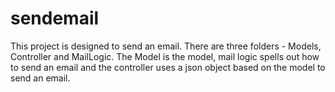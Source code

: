 # sendemail
This project is designed to send an email. There are three folders - Models, Controller and MailLogic. The Model is the model, mail logic spells out how to send an email and the controller uses a json object based on the model to send an email. 
